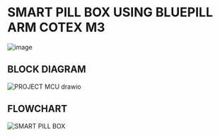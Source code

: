 # SMART PILL BOX USING BLUEPILL ARM COTEX M3
![image](https://github.com/user-attachments/assets/4e2a3e40-55d5-4eae-a655-64dbf550ec77)

## BLOCK DIAGRAM
![PROJECT MCU drawio](https://github.com/user-attachments/assets/b4752b32-8527-44e7-a36c-cfda60e0c37b)
## FLOWCHART
![SMART PILL BOX](https://github.com/user-attachments/assets/ff8c188d-d1b3-44fa-ba48-9e003b0e3dae)
